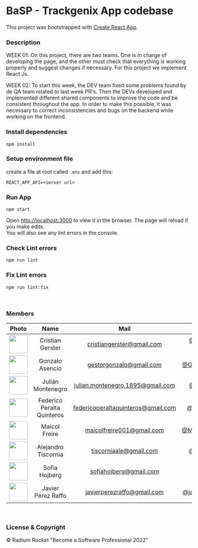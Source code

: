 # BaSP - Trackgenix App codebase

This project was bootstrapped with [Create React App](https://github.com/facebook/create-react-app).

### Description
WEEK 01:
    On this project, there are two teams. One is in charge of developing the page, and the other must check that everything is working properly and suggest changes if necessary. For this project we implement React Js.

WEEK 02:
    To start this week, the DEV team fixed some problems found by de QA team related to last week PR's. Then the DEVs developed and implemented different shared components to improve the code and be consistent throughout the app. In order to make this possible, it was necessary to correct inconsistencies and bugs on the backend while working on the frontend.

### Install dependencies

    npm install

### Setup environment file
create a file at root called `.env` and add this:

    REACT_APP_API=<server url>

### Run App
    npm start

Open [http://localhost:3000](http://localhost:3000) to view it in the browser.
The page will reload if you make edits.\
You will also see any lint errors in the console.


### Check Lint errors
    npm run lint

### Fix Lint errors
    npm run lint:fix

<br>

### Members


|Photo | Name  | Mail | Github | Role |
| :-----: | :-----: | :-----: | :-----: | :-----: |
<img src="https://avatars.githubusercontent.com/u/81392294?v=4" height="50" width="50">| Cristian Gerster | cristiangerster@gmail.com | [@ProDIGGY-vinilos](https://github.com/ProDIGGY-vinilos)|DEV
<img src="https://avatars.githubusercontent.com/u/51496564?v=4" height="50" width="50">| Gonzalo Asencio | gestorgonzalo@gmail.com | [@GonzaloAsencio](https://github.com/GonzaloAsencio)|DEV
<img src="https://avatars.githubusercontent.com/u/10933399?v=4" height="50" width="50">| Julián Montenegro | julian.montenegro.1895@gmail.com | [@JuliMonte5](https://github.com/JuliMonte5)|DEV
<img src="https://avatars.githubusercontent.com/u/99300863?v=4" height="50" width="50">| Federico Peralta Quinteros | federicoperaltaquinteros@gmail.com | [@fede230298](https://github.com/fede230298)|DEV
<img src="https://avatars.githubusercontent.com/u/111021258?v=4" height="50" width="50">| Maicol Freire | maicolfreire001@gmail.com | [@MaicolFreire001](https://github.com/MaicolFreire001)|DEV
<img src="https://avatars.githubusercontent.com/u/56328577?v=4" height="50" width="50">| Alejandro Tiscornia | tiscorniaale@gmail.com   | [@aletiscornia](https://github.com/aletiscornia)|DEV
<img src="https://avatars.githubusercontent.com/u/90708856?v=4" height="50" width="50">| Sofia Hojberg | sofiahojberg@gmail.com | [@sofihoj](https://github.com/sofihoj)|QA
<img src="https://avatars.githubusercontent.com/u/111089727?v=4" height="50" width="50">| Javier Pérez Raffo | javierperezraffo@gmail.com | [@javierperezraffo](https://github.com/javierperezraffo)|QA




<br>

### License & Copyright

© Radium Rocket "Become a Software Professional 2022"